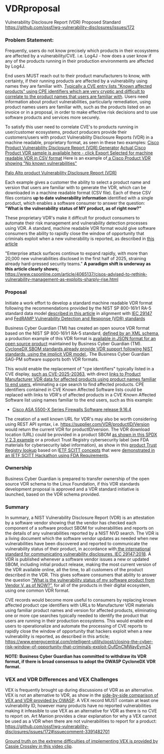 # VDRproposal
Vulnerability Disclosure Report (VDR) Proposed Standard https://github.com/ossf/wg-vulnerability-disclosures/issues/172

### Problem Statement:
Frequently, users do not know precisely which products in their ecosystems are affected by a vulnerability/CVE. i.e. Log4J - how does a user know if any of the products running in their production environments are affected by Log4J. 

End users MUST reach out to their product manufacturers to know, with certainty, if their running products are affected by a vulnerability using names they are familiar with. [Typically a CVE entry lists "Known affected products" using CPE identifiers which are very cryptic and difficult to correlate to the product names that users are familiar with](https://nvd.nist.gov/vuln/detail/CVE-2025-20363). Users need information about product vulnerabilities, particularly remediation, using product names users are familiar with, such as the products listed on an invoice or in a proposal, in order to make effective risk decisions and to use software products and services more securely.

To satisfy this user need to correlate CVE's to products running in user/customer ecosystems, product producers provide their customers/users with product Vulnerability Disclosure Reports (VDR) in a machine readable, proprietary format, as seen in these two examples:
[Cisco Product Vulnerability Disclosure Report (VDR) Generator](https://sec.cloudapps.cisco.com/security/center/softwarechecker.x)
[Actual Cisco Product VDR sample is available here - click Export Selected for machine readable VDR in CSV format](https://sec.cloudapps.cisco.com/security/center/softwarechecker.x?productSelected=ASA&selectedMethod=A&captchaPage=true&platformCode=277437&versionNamesSelected=9.16.4&allAdvisoriesSelectedByTree=N&advisoryType=0&iosBundleId=cisco-sa-20250924-bundle&isFewCheckBoxChecked1=false&isNoneCheckBoxsChecked1=true#~onStep3)
Here is an example of[ a Cisco Product VDR showing "No known vulnerabilities"](https://sec.cloudapps.cisco.com/security/center/softwarechecker.x?productSelected=ASA&selectedMethod=A&captchaPage=true&platformCode=277437&versionNamesSelected=9.16.4.85&allAdvisoriesSelectedByTree=N&advisoryType=0&iosBundleId=cisco-sa-20250924-bundle&isFewCheckBoxChecked1=false&isNoneCheckBoxsChecked1=true#~onStep3)

[Palo Alto product Vulnerability Disclosure Report (VDR)](https://security.paloaltonetworks.com/)

Each example gives a customer the ability to select a product name and version that users are familiar with to generate the VDR, which can be downloaded in a machine readable format (CSV file). Each of these CSV files contains **up to date vulnerability information** identified with a single product, which enables a software consumer to answer the question: **"What is the vulnerability status of MY product, as of right now?"**

These proprietary VDR's make it difficult for product consumers to automate their risk management and vulnerability detection processes using VDR. A standard, machine readable VDR format would give software consumers the ability to rapidly close the window of opportunity that criminals exploit when a new vulnerability is reported, as described in [this article ](https://www.energycentral.com/intelligent-utility/post/closing-the-cyber-risk-window-of-opportunity-that-criminals-exploit-DufDnCMWayEym24)

"Enterprise attack surfaces continue to expand rapidly, with more than 20,000 new vulnerabilities disclosed in the first half of 2025, straining already hard-pressed security teams." **A paradigm shift is underway as this article clearly shows;** https://www.csoonline.com/article/4065137/cisos-advised-to-rethink-vulnerability-management-as-exploits-sharply-rise.html


### Proposal

Initiate a work effort to develop a standard machine readable VDR format following the recommendations provided by the NIST SP 800-161r1 RA-5 standard data model [described in this article](https://www.energycentral.com/intelligent-utility/post/what-is-a-nist-sbom-vulnerability-disclosure-report-vdr-C1A40dhnYZxARMa) in alignment with [IEC 29147](https://www.iso.org/obp/ui/#iso:std:iso-iec:29147:ed-2:v1:en) and [FedRAMP Vulnerability Detection and Response (VDR) standards](https://github.com/FedRAMP/docs/blob/main/markdown/FRMR.VDR.vulnerability-detection-and-response.md)

Business Cyber Guardian (TM) has created an open source VDR format based on the NIST SP 800-161r1 RA-5 standard, [defined by an XML schema](https://raw.githubusercontent.com/rjb4standards/REA-Products/refs/heads/master/SAGVulnDisclosure_V214.xsd), a production example of this VDR format is [available in JSON format for an open source product](https://raw.githubusercontent.com/rjb4standards/CISASAGReader/refs/heads/main/CISASAGReader-V1_0_4-VDR.json) maintained by Business Cyber Guardian (TM). [CycloneDX SBOM standards already provide VDR support following NIST standards, using the implicit VDR model.](https://cyclonedx.org/capabilities/vdr/). The Business Cyber Guardian SAG-PM software supports both VDR formats.

This would enable the replacement of "cpe identifiers" typically listed in a CVE display, [such as CVE-2025-20363](https://nvd.nist.gov/vuln/detail/CVE-2025-20363), with direct [links to Product Manufacturer VDR data for affected products using product names familiar to end users](https://sec.cloudapps.cisco.com/security/center/softwarechecker.x?productSelected=ASA&selectedMethod=A&captchaPage=true&platformCode=277437&versionNamesSelected=9.16.4&allAdvisoriesSelectedByTree=N&advisoryType=0&iosBundleId=cisco-sa-20250924-bundle&isFewCheckBoxChecked1=false&isNoneCheckBoxsChecked1=true#~onStep3), eliminating a cpe search to find affected products. CPE identifiers contained in CVE Known Affected Software lists could be replaced with links to VDR's of affected products in a CVE Known Affected Software list using names familiar to the end users, such as this example:

- [Cisco ASA 5500-X Series Firewalls Software release 9.16.4](https://sec.cloudapps.cisco.com/security/center/softwarechecker.x?productSelected=ASA&selectedMethod=A&captchaPage=true&platformCode=277437&versionNamesSelected=9.16.4&allAdvisoriesSelectedByTree=N&advisoryType=0&iosBundleId=cisco-sa-20250924-bundle&isFewCheckBoxChecked1=false&isNoneCheckBoxsChecked1=true#~onStep3)

The creation of a well known URL for VDR's may also be worth considering using REST API syntax, i.e. https://supplier.com/VDR/productID/Version would return the current VDR for productID/version. The VDR download location (URL) could be provided in a product SBOM [as shown in this SPDX V 2.3 example](https://spdx.github.io/spdx-spec/v2.3/how-to-use/#k19-linking-to-an-sbom-vulnerability-report-for-a-software-product-per-nist-executive-order-14028) or a product Trust Registry cybersecurity label (see FDA materials for cybersecurity label information), as show in this [product Trust Registry lookup](https://softwareassuranceguardian.com/labellink/getTrustedProductLabel?ProductID=BDFD6504A6D994F1ACDBF28E863D20C7B5CB69A72113403B5DE0784A537B27C6&html=1) based on I[ETF SCITT concepts](https://www.energycentral.com/intelligent-utility/post/an-international-trust-registry-demonstration-is-a-success-ENajTxqSuVCnTrg) that were [demonstrated in an IETF SCITT Hackathon using FDA Requirements](https://wiki.ietf.org/meeting/117/hackathon#ProjectsIncludedinHackathon).

### Ownership
Business Cyber Guardian is prepared to transfer ownership of the open source VDR schema to the Linux Foundation, if this VDR standards development proposal is approved and a VDR standard initiative is launched, based on the VDR schema provided.

### Summary
In summary, a NIST Vulnerability Disclosure Report (VDR) is an attestation by a software vendor showing that the vendor has checked each component of a software product SBOM for vulnerabilities and reports on the details of any vulnerabilities reported by a NIST NVD search. The VDR is a living document which the software vendor updates as needed when new vulnerabilities have been discovered and reported to communicate the vulnerability status of their product, in accordance with[ the international standard for communicating vulnerability disclosures, IEC 29147:2018](https://www.iso.org/obp/ui/#iso:std:iso-iec:29147:ed-2:v1:en). A VDR is published whenever a software vendor issues a new or updated SBOM, including initial product release, making the  most current version of the  VDR available online, all the time, to all customers of the product described in the VDR. This gives software consumers that ability to answer the question [“What is the vulnerability status of my software product from Vendor V, as of NOW?”.](https://energycentral.com/c/pip/sbom-vulnerability-attestations-%E2%80%93-carfax-sbom%E2%80%99s) for all of the products in their digital ecosystem, using one common VDR format. 

CVE records would become more useful to consumers by replacing known affected product cpe identifiers with URLs to Manufacturer VDR materials using familiar product names and version for affected products, eliminating one or more cpe searches typically needed to identify the product that users are running in their production ecosystems. This would enable end users to operationalize and automate the processing of CVE reports to rapidly close the window of opportunity that hackers exploit when a new vulnerability is reported, as described in this article; https://www.energycentral.com/intelligent-utility/post/closing-the-cyber-risk-window-of-opportunity-that-criminals-exploit-DufDnCMWayEym24 

**NOTE: Business Cyber Guardian has committed to withdraw its VDR format, if there is broad consensus to adopt the OWASP CycloneDX VDR format.**

### VEX and VDR Differences and VEX Challenges

VEX is frequently brought up during discussions of VDR as an alternative. VEX is not an alternative to VDR, as show in the [side-by-side comparison of VEX and VDR provided by OWASP](https://owasp.org/blog/2023/02/07/vdr-vex-comparison).  A VEX record MUST contain at least one vulnerability ID, however many products have no reported vulnerabilities making it infeasible to use VEX as an alternative for VDR as there is no CVE to report on. Art Manion provides a clear explanation for why a VEX cannot be used as a VDR when there are not vulnerabilities to report for a product: https://github.com/ossf/wg-vulnerability-disclosures/issues/172#issuecomment-3391482701


[Ground truth on the extreme difficulties of implementing VEX is provided by Cassie Crossley in this video clip](https://www.youtube.com/watch?v=j9MB7oaq8aI&t=3634s).



